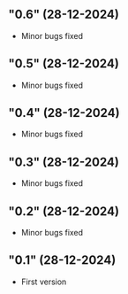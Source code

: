 ## "0.6" (28-12-2024)
- Minor bugs fixed
## "0.5" (28-12-2024)
- Minor bugs fixed
## "0.4" (28-12-2024)
- Minor bugs fixed
## "0.3" (28-12-2024)
- Minor bugs fixed
## "0.2" (28-12-2024)
- Minor bugs fixed
## "0.1" (28-12-2024)
- First version
